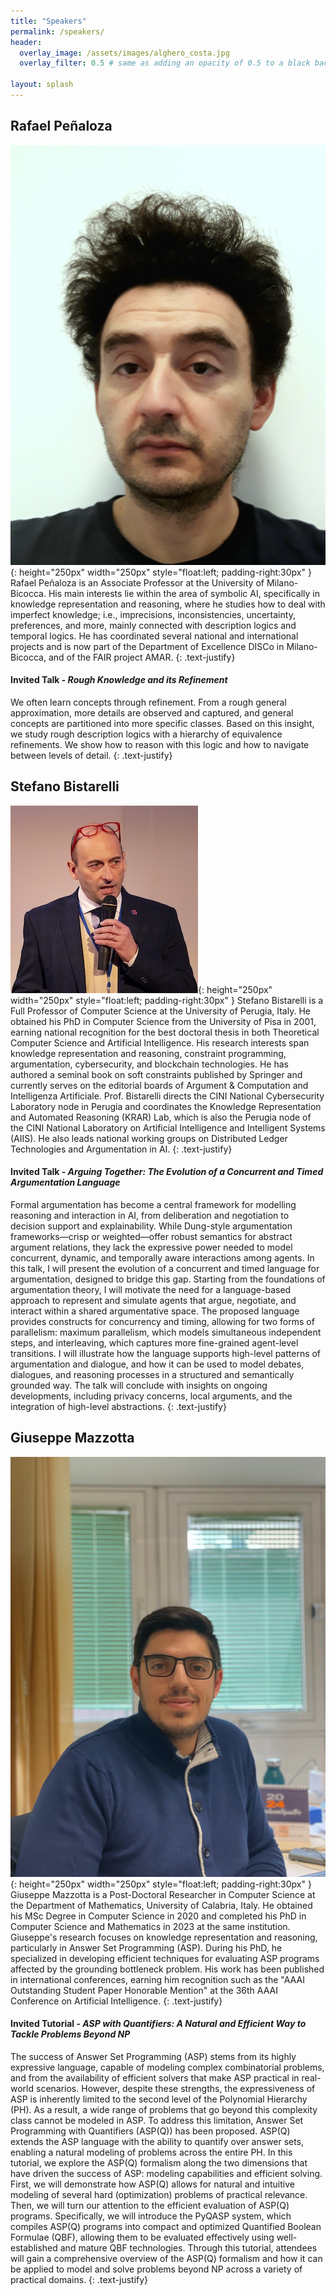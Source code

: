 ```yaml
---
title: "Speakers"
permalink: /speakers/
header:
  overlay_image: /assets/images/alghero_costa.jpg
  overlay_filter: 0.5 # same as adding an opacity of 0.5 to a black background
  
layout: splash
---
```


## Rafael Peñaloza

![/assets/images/rafael.jpg](/assets/images/rafael.jpg){: height="250px" width="250px" style="float:left; padding-right:30px" }
Rafael Peñaloza is an Associate Professor at the University of Milano-Bicocca. His main interests lie within the area of symbolic AI, specifically in knowledge representation and reasoning, where he studies how to deal with imperfect knowledge; i.e., imprecisions, inconsistencies, uncertainty, preferences, and more, mainly connected with description logics and temporal logics. He has coordinated several national and international projects and is now part of the Department of Excellence DISCo in Milano-Bicocca, and of the FAIR project AMAR.
{: .text-justify}
#### Invited Talk - *Rough Knowledge and its Refinement*
We often learn concepts through refinement. From a rough general approximation, more details are observed and captured, and general concepts are partitioned into more specific classes. Based on this insight, we study rough description logics with a hierarchy of equivalence refinements. We show how to reason with this logic and how to navigate between levels of detail.
{: .text-justify}

## Stefano Bistarelli

![/assets/images/stefano.jpg](/assets/images/stefano.jpg){: height="250px" width="250px" style="float:left; padding-right:30px" }
Stefano Bistarelli is a Full Professor of Computer Science at the University of Perugia, Italy. He obtained his PhD in Computer Science from the University of Pisa in 2001, earning national recognition for the best doctoral thesis in both Theoretical Computer Science and Artificial Intelligence. His research interests span knowledge representation and reasoning, constraint programming, argumentation, cybersecurity, and blockchain technologies. He has authored a seminal book on soft constraints published by Springer and currently serves on the editorial boards of Argument & Computation and Intelligenza Artificiale. Prof. Bistarelli directs the CINI National Cybersecurity Laboratory node in Perugia and coordinates the Knowledge Representation and Automated Reasoning (KRAR) Lab, which is also the Perugia node of the CINI National Laboratory on Artificial Intelligence and Intelligent Systems (AIIS). He also leads national working groups on Distributed Ledger Technologies and Argumentation in AI.
{: .text-justify}
#### Invited Talk - *Arguing Together: The Evolution of a Concurrent and Timed Argumentation Language*
Formal argumentation has become a central framework for modelling reasoning and interaction in AI, from deliberation and negotiation to decision support and explainability. While Dung-style argumentation frameworks—crisp or weighted—offer robust semantics for abstract argument relations, they lack the expressive power needed to model concurrent, dynamic, and temporally aware interactions among agents. In this talk, I will present the evolution of a concurrent and timed language for argumentation, designed to bridge this gap. Starting from the foundations of argumentation theory, I will motivate the need for a language-based approach to represent and simulate agents that argue, negotiate, and interact within a shared argumentative space. The proposed language provides constructs for concurrency and timing, allowing for two forms of parallelism: maximum parallelism, which models simultaneous independent steps, and interleaving, which captures more fine-grained agent-level transitions. I will illustrate how the language supports high-level patterns of argumentation and dialogue, and how it can be used to model debates, dialogues, and reasoning processes in a structured and semantically grounded way. The talk will conclude with insights on ongoing developments, including privacy concerns, local arguments, and the integration of high-level abstractions.
{: .text-justify}

## Giuseppe Mazzotta

![/assets/images/giuseppe.jpg](/assets/images/giuseppe.jpg){: height="250px" width="250px" style="float:left; padding-right:30px" }
Giuseppe Mazzotta is a Post-Doctoral Researcher in Computer Science at the Department of Mathematics, University of Calabria, Italy. He obtained his MSc Degree in Computer Science in 2020 and completed his PhD in Computer Science and Mathematics in 2023 at the same institution. Giuseppe's research focuses on knowledge representation and reasoning, particularly in Answer Set Programming (ASP). During his PhD, he specialized in developing efficient techniques for evaluating ASP programs affected by the grounding bottleneck problem. His work has been published in international conferences, earning him recognition such as the "AAAI Outstanding Student Paper Honorable Mention" at the 36th AAAI Conference on Artificial Intelligence.
{: .text-justify}
#### Invited Tutorial - *ASP with Quantifiers: A Natural and Efficient Way to Tackle Problems Beyond NP*
The success of Answer Set Programming (ASP) stems from its highly expressive language, capable of modeling complex combinatorial problems, and from the availability of efficient solvers that make ASP practical in real-world scenarios. However, despite these strengths, the expressiveness of ASP is inherently limited to the second level of the Polynomial Hierarchy (PH). As a result, a wide range of problems that go beyond this complexity class cannot be modeled in ASP. To address this limitation, Answer Set Programming with Quantifiers (ASP(Q)) has been proposed. ASP(Q) extends the ASP language with the ability to quantify over answer sets, enabling a natural modeling of problems across the entire PH. In this tutorial, we explore the ASP(Q) formalism along the two dimensions that have driven the success of ASP: modeling capabilities and efficient solving. First, we will demonstrate how ASP(Q) allows for natural and intuitive modeling of several hard (optimization) problems of practical relevance. Then, we will turn our attention to the efficient evaluation of ASP(Q) programs. Specifically, we will introduce the PyQASP system, which compiles ASP(Q) programs into compact and optimized Quantified Boolean Formulae (QBF), allowing them to be evaluated effectively using well-established and mature QBF technologies. Through this tutorial, attendees will gain a comprehensive overview of the ASP(Q) formalism and how it can be applied to model and solve problems beyond NP across a variety of practical domains.
{: .text-justify}